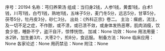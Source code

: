 序号：20194
名称：芎归养荣汤
组成：当归身2钱，人参1钱，黄耆1钱，白术1钱，川芎1钱，白芍1钱，熟地1钱，五味子5分，麦门冬5分，远志5分，甘草5分，茯苓5分，牡丹皮3分，砂仁3分。
出处：《外科正宗》卷二。
主治：瘰疬，流注，及一切不足之症，不作脓，或不溃，或已溃不敛，或身体发热恶寒，肌肉消瘦，饮食少思，睡卧不宁，盗汗自汗，惊悸恍惚。
加减：None
功效：None
用法用量：水2钟，加生姜3片、大枣2个，煎8分，食远服。
制备方法：None
临床应用：None
各家论述：None
用药禁忌：None
附注：None
